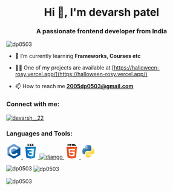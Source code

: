 <h1 align="center">Hi 👋, I'm devarsh patel</h1>
<h3 align="center">A passionate frontend developer from India</h3>

<p align="left"> <img src="https://komarev.com/ghpvc/?username=dp0503&label=Profile%20views&color=0e75b6&style=flat" alt="dp0503" /> </p>

- 🌱 I’m currently learning **Frameworks, Courses etc**

- 👨‍💻 One of my projects are available at [https://halloween-rosy.vercel.app/](https://halloween-rosy.vercel.app/)

- 📫 How to reach me **2005dp0503@gmail.com**

<h3 align="left">Connect with me:</h3>
<p align="left">
<a href="https://instagram.com/devarsh__22" target="blank"><img align="center" src="https://raw.githubusercontent.com/rahuldkjain/github-profile-readme-generator/master/src/images/icons/Social/instagram.svg" alt="devarsh__22" height="30" width="40" /></a>

<h3 align="left">Languages and Tools:</h3>
<p align="left"> <a href="https://www.cprogramming.com/" target="_blank" rel="noreferrer"> <img src="https://raw.githubusercontent.com/devicons/devicon/master/icons/c/c-original.svg" alt="c" width="40" height="40"/> </a> <a href="https://www.w3schools.com/css/" target="_blank" rel="noreferrer"> <img src="https://raw.githubusercontent.com/devicons/devicon/master/icons/css3/css3-original-wordmark.svg" alt="css3" width="40" height="40"/> </a> <a href="https://www.djangoproject.com/" target="_blank" rel="noreferrer"> <img src="https://cdn.worldvectorlogo.com/logos/django.svg" alt="django" width="40" height="40"/> </a> <a href="https://www.w3.org/html/" target="_blank" rel="noreferrer"> <img src="https://raw.githubusercontent.com/devicons/devicon/master/icons/html5/html5-original-wordmark.svg" alt="html5" width="40" height="40"/> </a> <a href="https://www.python.org" target="_blank" rel="noreferrer"> <img src="https://raw.githubusercontent.com/devicons/devicon/master/icons/python/python-original.svg" alt="python" width="40" height="40"/> </a> </p>

<p><img align="left" src="https://github-readme-stats.vercel.app/api/top-langs?username=dp0503&show_icons=true&locale=en&layout=compact" alt="dp0503" /></p>

<p>&nbsp;<img align="center" src="https://github-readme-stats.vercel.app/api?username=dp0503&show_icons=true&locale=en" alt="dp0503" /></p>

<p><img align="center" src="https://github-readme-streak-stats.herokuapp.com/?user=dp0503&" alt="dp0503" /></p>

